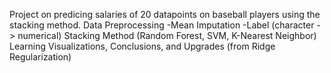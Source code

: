 Project on predicing salaries of 20 datapoints on baseball players using the stacking method. 
Data Preprocessing
  -Mean Imputation
  -Label (character -> numerical)
Stacking Method (Random Forest, SVM, K-Nearest Neighbor)
Learning Visualizations, Conclusions, and Upgrades (from Ridge Regularization)
  
